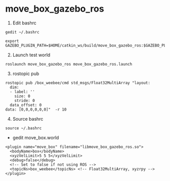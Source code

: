 # move_box_gazebo_ros

1. Edit bashrc
```
gedit ~/.bashrc
```
```
export GAZEBO_PLUGIN_PATH=$HOME/catkin_ws/build/move_box_gazebo_ros:$GAZEBO_PLUGIN_PATH
```
2. Launch test world
```
roslaunch move_box_gazebo_ros move_box_gazebo_ros.launch
```

3. rostopic pub
```
rostopic pub /box_weebee/cmd std_msgs/Float32MultiArray "layout:
  dim:
  - label: ''
    size: 0
    stride: 0
  data_offset: 0
data: [0,0,0,0,0,0]"  -r 10
```

4. Source bashrc
```
source ~/.bashrc
```

- gedit move_box.world
```
<plugin name="move_box" filename="libmove_box_gazebo_ros.so">
  <bodyName>box</bodyName>
  <xyzVelLimit>5 5 5</xyzVelLimit>
  <debug>false</debug>
  <!-- Set to false if not using ROS -->
  <topicNs>box_weebee</topicNs> <!-- Float32MultiArray, xyzrpy -->
</plugin>
```
